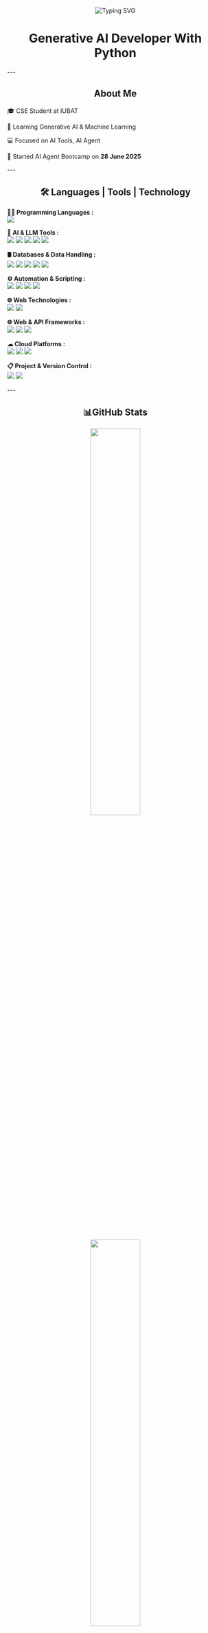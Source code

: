 <!-- README.md --> <p align="center"> <img src="https://readme-typing-svg.herokuapp.com?font=Fira+Code&size=22&duration=2000&pause=800&color=00FFAA&center=true&vCenter=true&width=500&lines=👋+Hello,+Welcome+to+my+GitHub+Profile!" alt="Typing SVG" /> <h1 align="center">Generative AI Developer With Python</h1> </p> --- <h2 align="center">About Me</h2> <p>🎓 CSE Student at IUBAT </p> <p>🤖 Learning Generative AI & Machine Learning </p> <p>💻 Focused on AI Tools, AI Agent </p> <p>📅 Started AI Agent Bootcamp on <strong>28 June 2025</strong></p> --- <h2 align="center">🛠 Languages | Tools | Technology</h2> <!-- 🚀 Programming Languages --> <p align="left"> <strong>🧑‍💻 Programming Languages :</strong><br> <img src="https://img.shields.io/badge/Python-3776AB?style=for-the-badge&logo=python&logoColor=white" /> </p> <!-- 🤖 AI & LLM Tools --> <p align="left"> <strong>🧠 AI & LLM Tools :</strong><br> <img src="https://img.shields.io/badge/OpenAI-412991?style=for-the-badge&logo=openai&logoColor=white" /> <img src="https://img.shields.io/badge/OpenAI%20Agent%20SDK-123456?style=for-the-badge&logo=openai&logoColor=white" /> <img src="https://img.shields.io/badge/LangChain-0C4A6E?style=for-the-badge&logo=chainlink&logoColor=white" /> <img src="https://img.shields.io/badge/LangGraph-101935?style=for-the-badge&logo=graphql&logoColor=white" /> <img src="https://img.shields.io/badge/Ollama-000000?style=for-the-badge&logo=llama&logoColor=white" /> </p> <!-- 🛢 Databases & Data Handling --> <p align="left"> <strong>🛢 Databases & Data Handling :</strong><br> <img src="https://img.shields.io/badge/SQL-4479A1?style=for-the-badge&logo=mysql&logoColor=white" /> <img src="https://img.shields.io/badge/NoSQL-8A4182?style=for-the-badge&logo=mongodb&logoColor=white" /> <img src="https://img.shields.io/badge/Vector%20Database-6E44FF?style=for-the-badge&logo=databricks&logoColor=white" /> <img src="https://img.shields.io/badge/ChromaDB-BC00DD?style=for-the-badge&logo=databricks&logoColor=white" /> <img src="https://img.shields.io/badge/BeautifulSoup-3F4E63?style=for-the-badge&logo=python&logoColor=white" /> </p> <!-- ⚙ Automation & Scripting --> <p align="left"> <strong>⚙ Automation & Scripting :</strong><br> <img src="https://img.shields.io/badge/Selenium-43B02A?style=for-the-badge&logo=selenium&logoColor=white" /> <img src="https://img.shields.io/badge/Zapier-FF4A00?style=for-the-badge&logo=zapier&logoColor=white" /> <img src="https://img.shields.io/badge/Airflow-017CEE?style=for-the-badge&logo=apacheairflow&logoColor=white" /> <img src="https://img.shields.io/badge/Streamlit-FF4B4B?style=for-the-badge&logo=streamlit&logoColor=white" /> </p> <!-- 🌐 Web Technologies --> <p align="left"> <strong>🌐 Web Technologies :</strong><br> <img src="https://img.shields.io/badge/HTML5-E34F26?style=for-the-badge&logo=html5&logoColor=white" /> <img src="https://img.shields.io/badge/CSS3-1572B6?style=for-the-badge&logo=css3&logoColor=white" /> </p> <!-- 🌐 Web & API Frameworks --> <p align="left"> <strong>🌐 Web & API Frameworks :</strong><br> <img src="https://img.shields.io/badge/FastAPI-009688?style=for-the-badge&logo=fastapi&logoColor=white" /> <img src="https://img.shields.io/badge/Flask-000000?style=for-the-badge&logo=flask&logoColor=white" /> <img src="https://img.shields.io/badge/API-FF6C37?style=for-the-badge&logo=postman&logoColor=white" /> </p> <!-- ☁ Cloud Platforms --> <p align="left"> <strong>☁ Cloud Platforms :</strong><br> <img src="https://img.shields.io/badge/Azure-0078D4?style=for-the-badge&logo=microsoftazure&logoColor=white" /> <img src="https://img.shields.io/badge/Google%20Cloud-4285F4?style=for-the-badge&logo=googlecloud&logoColor=white" /> <img src="https://img.shields.io/badge/AWS-232F3E?style=for-the-badge&logo=amazonaws&logoColor=white" /> </p> <!-- 📋 Project & Version Control --> <p align="left"> <strong>📋 Project & Version Control :</strong><br> <img src="https://img.shields.io/badge/Git-F05032?style=for-the-badge&logo=git&logoColor=white" /> <img src="https://img.shields.io/badge/GitHub-181717?style=for-the-badge&logo=github&logoColor=white" /> </p> --- <h2 align="center">📊GitHub Stats</h2> <p align="center"> <img src="https://github-readme-stats.vercel.app/api?username=Mehadii-Hassan&show_icons=true&theme=tokyonight&hide_border=true" width="48%" /> </p> <p align="center"> <img src="https://github-readme-streak-stats.herokuapp.com?user=Mehadii-Hassan&theme=tokyonight&hide_border=true" width="48%" /> </p> <p align="center"> <img src="https://github-readme-stats.vercel.app/api/top-langs/?username=Mehadii-Hassan&layout=compact&theme=tokyonight&hide_border=true&langs_count=8" width="48%" /> </p> --- <h2 align="center">📈Recent Activity</h2> <p align="center"> <img src="https://github-readme-activity-graph.vercel.app/graph?username=Mehadii-Hassan&theme=github-compact&area=true&hide_border=true" alt="GitHub Activity Graph" /> </p> --- <h2 align="center">📬Contact Me</h2> 📧 Email: [mehadi.cse01@gmail.com](mailto:mehadi.cse01@gmail.com) --- <p align="center"> <img src="https://quotes-github-readme.vercel.app/api?type=horizontal&theme=radical&quote=Every+bug+is+a+lesson,+every+solution+is+a+step+forward." alt="Inspirational Quote"/> </p>
